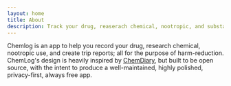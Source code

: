 ```yaml
---
layout: home
title: About
description: Track your drug, reaserach chemical, nootropic, and substance use.
---
```


Chemlog is an app to help you record your drug, research chemical, nootropic use, and create trip reports; all for the purpose of harm-reduction. ChemLog's design is heavily inspired by [ChemDiary](https://chemdiary.com/), but built to be open source, with the intent to produce a well-maintained, highly polished, privacy-first, always free app.

